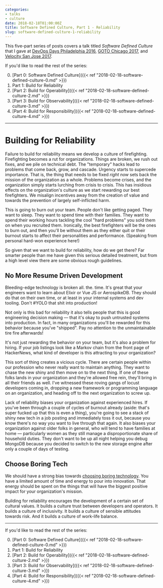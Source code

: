 ```yaml
---
categories:
- talks
- culture
date: 2018-02-18T01:00:00Z
title: Software Defined Culture, Part 1 - Reliability
slug: software-defined-culture-1-reliability
---
```


This five-part series of posts covers a talk titled _Software Defined Culture_ that I gave at [DevOps Days Philadelphia 2016](https://www.devopsdays.org/events/2016-philadelphia/program/tim-gross/), [GOTO Chicago 2017](https://gotochgo.com/2017/sessions/43), and [Velocity San Jose 2017](https://vimeo.com/228067673).

If you'd like to read the rest of the series:

0. [Part 0: Software Defined Culture]({{< ref "2018-02-18-software-defined-culture-0.md" >}})
1. Part 1: Build for Reliability
2. [Part 2: Build for Operability]({{< ref "2018-02-18-software-defined-culture-2.md" >}})
3. [Part 3: Build for Observability]({{< ref "2018-02-18-software-defined-culture-3.md" >}})
4. [Part 4: Build for Responsibility]({{< ref "2018-02-18-software-defined-culture-4.md" >}})

---

# Building for Reliability

Failure to build for reliability means we develop a culture of firefighting. Firefighting becomes a rut for organizations. Things are broken, we rush out fixes, and we pile on technical debt. The "temporary" hacks lead to problems that come back, grow, and cascade. Urgency starts to supercede importance. That is, the thing that needs to be fixed _right now_ sets back the mission of the organization as a whole. Problems become crises, and the organization simply starts lurching from crisis to crisis. This has insidious effects on the organization's culture as we start rewarding our best firefighters. We misalign incentives away from the creation of value and towards the prevention of largely self-inflicted harm.

This is going to burn out your team. People don't like getting paged. They want to sleep. They want to spend time with their families. They want to spend their working hours tackling the cool "hard problems" you sold them on when you recruited them. Ironically, the best firefighters will be the ones to burn out, and then you'll be without them as they either quit or their burnout starts to affect their personalities and performance. (Speaking from personal hard-won experience here!)

So given that we want to build for reliability, how do we get there? Far smarter people than me have given this serious detailed treatment, but from a high level view there are some obvious rough guidelines.

## No More Resume Driven Development

Bleeding-edge technology is broken all. the. time. It's great that your engineers want to learn about Elixir or Vue JS or AerospikeDB. They should do that on their own time, or at least in your internal systems and dev tooling. Don't #YOLO that shit into production!

Not only is this bad for reliability it also tells people that this is good engineering decision making &mdash; that it's okay to push untrusted systems into production. In fact, in many organizations you'll be rewarded for this behavior because you've "shipped". Pay no attention to the unmaintainable tire fire afterwards!

It's not just rewarding the behavior on your team, but it's also a problem for hiring. If your job listings look like a Markov chain from the front page of HackerNews, what kind of developer is this attracting to your organization?

This sort of thing creates a vicious cycle. There are certain people within our profession who never really want to maintain anything. They want to chase the new shiny and then move on to the next thing. If one of these folks lands in your organization and they're allowed free rein, they'll bring in all their friends as well. I've witnessed these roving gangs of locust developers coming in, dropping a new framework or programming language on an organization, and heading off to the next organization to screw up.

Lack of reliability biases your organization against experienced hires. If you've been through a couple of cycles of burnout already (aside: that's super fucked up that this is even a thing), you're going to see a stack of shiny new tech in a job posting and immediately toss it out, because you know there's no way you want to live through that again. It also biases your organization against older folks in general, who will tend to have families at home &mdash; particularly women as they still manage a disproportionate share of household duties. They don't want to be up all night helping you debug MongoDB because you decided to switch to the new storage engine after only a couple of days of testing.

## Choose Boring Tech

We should have a strong bias towards [choosing boring technology](http://mcfunley.com/choose-boring-technology). You have a limited amount of time and energy to pour into innovation. That energy should be spent on the things that will have the biggest positive impact for your organization's mission.

Building for reliability encourages the development of a certain set of cultural values. It builds a culture trust between developers and operators. It builds a culture of inclusivity. It builds a culture of sensible attitudes towards risk. And it builds a culture of work-life balance.

---

If you'd like to read the rest of the series:

0. [Part 0: Software Defined Culture]({{< ref "2018-02-18-software-defined-culture-0.md" >}})
1. Part 1: Build for Reliability
2. [Part 2: Build for Operability]({{< ref "2018-02-18-software-defined-culture-2.md" >}})
3. [Part 3: Build for Observability]({{< ref "2018-02-18-software-defined-culture-3.md" >}})
4. [Part 4: Build for Responsibility]({{< ref "2018-02-18-software-defined-culture-4.md" >}})
